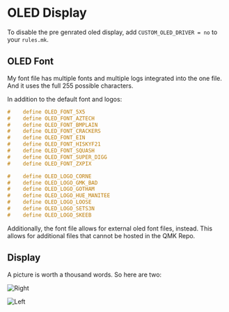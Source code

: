 # OLED Display

To disable the pre genrated oled display, add `CUSTOM_OLED_DRIVER = no` to your `rules.mk`.

<!-- to do: add all the stuff -->
## OLED Font

My font file has multiple fonts and multiple logs integrated into the one file.  And it uses the full 255 possible characters. 

In addition to the default font and logos: 

```c
#    define OLED_FONT_5X5
#    define OLED_FONT_AZTECH
#    define OLED_FONT_BMPLAIN
#    define OLED_FONT_CRACKERS
#    define OLED_FONT_EIN
#    define OLED_FONT_HISKYF21
#    define OLED_FONT_SQUASH
#    define OLED_FONT_SUPER_DIGG
#    define OLED_FONT_ZXPIX
```

```c
#    define OLED_LOGO_CORNE
#    define OLED_LOGO_GMK_BAD
#    define OLED_LOGO_GOTHAM
#    define OLED_LOGO_HUE_MANITEE
#    define OLED_LOGO_LOOSE
#    define OLED_LOGO_SETS3N
#    define OLED_LOGO_SKEEB
```

Additionally, the font file allows for external oled font files, instead.  This allows for additional files that cannot be hosted in the QMK Repo. 

## Display

A picture is worth a thousand words.  So here are two: 

![Right](https://i.imgur.com/4XFOVKBl.jpg)

![Left](https://i.imgur.com/W5RX4pAl.jpg)

